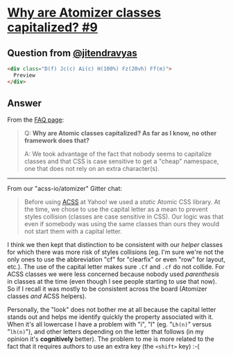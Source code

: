 # [Why are Atomizer classes capitalized? #9](https://github.com/jitendravyas/Q-A/issues/9)

## Question from [@jitendravyas](https://github.com/jitendravyas)

```html
<div class="D(f) Jc(c) Ai(c) H(100%) Fz(20vh) Ff(m)">
  Preview
</div>
```

## Answer

From the [FAQ page]():

> Q: **Why are Atomic classes capitalized? As far as I know, no other framework does that?**
>
> A: We took advantage of the fact that nobody seems to capitalize classes and that CSS is case sensitive to get a "cheap" namespace, one that does not rely on an extra character(s).

---

From our "acss-io/atomizer" Gitter chat:

> Before using [ACSS](https://acss.io) at Yahoo! we used a *static* Atomic CSS library. At the time, we chose to use the capital letter as a mean to prevent styles collision (classes are case sensitive in CSS). Our logic was that even if somebody was using the same classes than ours they would not start them with a capital letter. 

I think we then kept that distinction to be consistent with our *helper* classes for which there was more risk of styles collisions (eg. I'm sure we're not the only ones to use the abbreviation "cf" for "clearfix" or even "row" for layout, etc.). The use of the capital letter makes sure `.Cf` and `.cf` do not collide. For ACSS classes we were less concerned because nobody used *parenthesis* in classes at the time (even though I see people starting to use that now). So if I recall it was mostly to be consistent across the board (Atomizer classes *and* ACSS helpers).

Personally, the "look" does not bother me at all because the capital letter stands out and helps me identify quickly the property associated with it. When it's all lowercase I have a problem with "i", "l" (eg. "`Lh(n)`" versus "`lh(n)`"), and other letters depending on the letter that follows (in my opinion it's **cognitively** better). The problem to me is more related to the fact that it requires authors to use an extra key (the `<shift>` key) :-(
